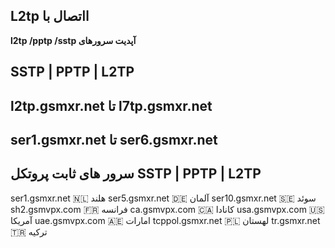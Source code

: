 **L2tp ااتصال با**
---
**l2tp /pptp /sstp آپدیت سرورهای**

SSTP | PPTP | L2TP
------------------------------
l2tp.gsmxr.net
تا
l7tp.gsmxr.net
-----------------------------
ser1.gsmxr.net
تا
ser6.gsmxr.net
-----------------------------
سرور های ثابت پروتکل 
SSTP | PPTP | L2TP
-------------------------------
ser1.gsmxr.net  🇳🇱 هلند
ser5.gsmxr.net  🇩🇪 آلمان
ser10.gsmxr.net  🇸🇪 سوئد
sh2.gsmvpx.com  🇫🇷 فرانسه
ca.gsmvpx.com  🇨🇦 کانادا
usa.gsmvpx.com  🇺🇸 آمریکا
uae.gsmvpx.com  🇦🇪 امارات
tcppol.gsmxr.net  🇵🇱 لهستان
tr.gsmxr.net  🇹🇷 ترکیه
